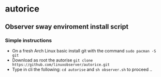 #  autorice
## Observer sway enviroment install script
### Simple instructions
   * On a fresh Arch Linux basic install git with the command ```sudo pacman -S git``` 
   * Download as root the autorise  ```git clone https://github.com/linuxobserver/autorice.git```
   * Type in cli the following: ```cd autorise```  and ```sh observer.sh``` to proceed ..


